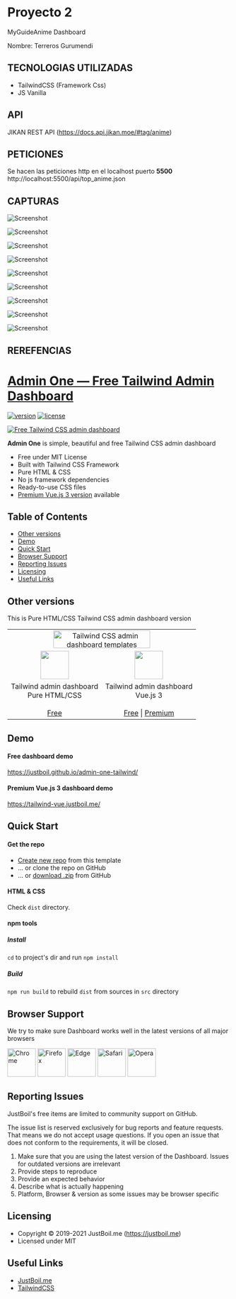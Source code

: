# Proyecto 2

MyGuideAnime Dashboard

Nombre: Terreros Gurumendi

## TECNOLOGIAS UTILIZADAS

- TailwindCSS (Framework Css)
- JS Vanilla

## API 

JIKAN REST API (https://docs.api.jikan.moe/#tag/anime)

## PETICIONES
Se hacen las peticiones http en el localhost puerto **5500** 
http://localhost:5500/api/top_anime.json


## CAPTURAS

![Screenshot](ss/ss1.png)

![Screenshot](ss/ss2.png)

![Screenshot](ss/ss3.png)

![Screenshot](ss/ss4.png)

![Screenshot](ss/ss5.png)

![Screenshot](ss/ss6.png)

![Screenshot](ss/ss7.png)

![Screenshot](ss/ss8.png)

![Screenshot](ss/ss9.png)

## REREFENCIAS

# [Admin One &mdash; Free Tailwind Admin Dashboard](https://justboil.me/tailwind-admin-templates)

[![version](https://img.shields.io/github/v/release/justboil/admin-one-tailwind)](https://justboil.me/tailwind-admin-templates)  [![license](https://img.shields.io/badge/license-MIT-blue.svg)](https://justboil.me/tailwind-admin-templates)

[![Free Tailwind CSS admin dashboard](https://justboil.me/images/one-tailwind/repository-preview-hi-res.png)](https://justboil.github.io/admin-one-tailwind/)

**Admin One** is simple, beautiful and free Tailwind CSS admin dashboard

* Free under MIT License
* Built with Tailwind CSS Framework
* Pure HTML & CSS
* No js framework dependencies
* Ready-to-use CSS files
* [Premium Vue.js 3 version](https://justboil.me/tailwind-admin-templates/vue-dashboard) available

## Table of Contents

* [Other versions](#other-versions)
* [Demo](#demo)
* [Quick Start](#quick-start)
* [Browser Support](#browser-support)
* [Reporting Issues](#reporting-issues)
* [Licensing](#licensing)
* [Useful Links](#useful-links)

## Other versions

This is Pure HTML/CSS Tailwind CSS admin dashboard version

<table>
    <tr>
        <td align="center" colspan="2"><a href="https://justboil.me/tailwind-admin-templates"><img src="https://justboil.me/images/tailwind-gh-logo.png?v=2" width="219" height="40" alt="Tailwind CSS admin dashboard templates"></a></td>
    </tr>
    <tr>
        <td align="center"><a href="https://github.com/justboil/admin-one-tailwind" title="Free Tailwind CSS admin dashboard HTML"><img src="https://justboil.me/svg/language-html5.svg" width="64" height="64"></a></td>
        <td align="center"><a href="https://github.com/justboil/admin-one-vue-tailwind" title="Free Vue.js 3 Tailwind CSS admin dashboard"><img src="https://justboil.me/svg/vuejs.svg" width="64" height="64"></a></td>
    </tr>
    <tr>
        <td align="center">Tailwind admin dashboard<br/>Pure HTML/CSS<br/><br/><a href="https://github.com/justboil/admin-one-tailwind" title="Free Tailwind admin dashboard HTML CSS">Free</a></td>
        <td align="center">Tailwind admin dashboard<br/>Vue.js 3<br/><br/><a href="https://github.com/justboil/admin-one-vue-tailwind" title="Free Vue.js 3 Tailwind CSS admin dashboard">Free</a> | <a href="https://justboil.me/tailwind-admin-templates/vue-dashboard" title="Vue.js 3 Tailwind CSS admin dashboard">Premium</a></td>
    </tr>
</table>

## Demo

#### Free dashboard demo

https://justboil.github.io/admin-one-tailwind/

#### Premium Vue.js 3 dashboard demo

https://tailwind-vue.justboil.me/

## Quick Start 

#### Get the repo

* [Create new repo](https://github.com/justboil/admin-one-tailwind/generate) from this template
* &hellip; or clone the repo on GitHub
* &hellip; or [download .zip](https://github.com/justboil/admin-one-tailwind/archive/master.zip) from GitHub

#### HTML & CSS

Check `dist` directory.

#### npm tools

##### Install

`cd` to project's dir and run `npm install` 

##### Build

`npm run build` to rebuild `dist` from sources in `src` directory

## Browser Support

We try to make sure Dashboard works well in the latest versions of all major browsers

<img src="https://justboil.me/images/browsers-svg/chrome.svg" width="64" height="64" alt="Chrome"> <img src="https://justboil.me/images/browsers-svg/firefox.svg" width="64" height="64" alt="Firefox"> <img src="https://justboil.me/images/browsers-svg/edge.svg" width="64" height="64" alt="Edge"> <img src="https://justboil.me/images/browsers-svg/safari.svg" width="64" height="64" alt="Safari"> <img src="https://justboil.me/images/browsers-svg/opera.svg" width="64" height="64" alt="Opera">

## Reporting Issues

JustBoil's free items are limited to community support on GitHub.

The issue list is reserved exclusively for bug reports and feature requests. That means we do not accept usage questions. If you open an issue that does not conform to the requirements, it will be closed.

1. Make sure that you are using the latest version of the Dashboard. Issues for outdated versions are irrelevant
2. Provide steps to reproduce
3. Provide an expected behavior
4. Describe what is actually happening 
5. Platform, Browser & version as some issues may be browser specific

## Licensing

- Copyright &copy; 2019-2021 JustBoil.me (https://justboil.me)
- Licensed under MIT

## Useful Links

- [JustBoil.me](https://justboil.me/)
- [TailwindCSS](https://tailwindcss.com/)
